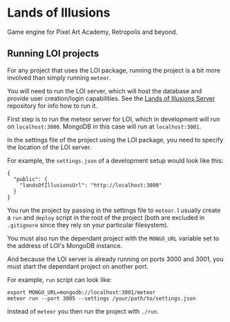 # Lands of Illusions
Game engine for Pixel Art Academy, Retropolis and beyond.

## Running LOI projects

For any project that uses the LOI package, running the project is a bit more involved than simply running `meteor`.

You will need to run the LOI server, which will host the database and provide user creation/login capabilities. See
the [Lands of Illusions Server](https://github.com/Retronator/Lands-of-Illusions-Server) repository for info how
to run it.

First step is to run the meteor server for LOI, which in development will run on `localhost:3000`. MongoDB in this case
will run at `localhost:3001`.

In the settings file of the project using the LOI package, you need to specify the location of the LOI server.

For example, the `settings.json` of a development setup would look like this:
```
{
  "public": {
    "landsOfIllusionsUrl": "http://localhost:3000"
  }
}
```

You run the project by passing in the settings file to `meteor`. I usually create a `run` and `deploy` script in
the root of the project (both are excluded in `.gitignore` since they rely on your particular filesystem).

You must also run the dependant project with the `MONGO_URL` variable set to the address of LOI's MongoDB instance.

And because the LOI server is already running on ports 3000 and 3001, you must start the dependant project on another port.

For example, `run` script can look like:
```
export MONGO_URL=mongodb://localhost:3001/meteor
meteor run --port 3005 --settings /your/path/to/settings.json
```

Instead of `meteor` you then run the project with `./run`.
